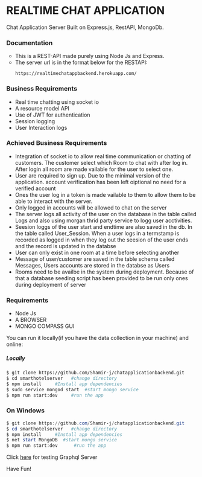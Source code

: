 # REALTIME CHAT APPLICATION
Chat Application Server Built on Express.js, RestAPI, MongoDb. 

### Documentation
<ul style="list-style-type:circle">
<li>This is a REST-API made purely using Node Js and Express.</li>
<li>The server url is in the format below for the RESTAPI:

```
https://realtimechatappbackend.herokuapp.com/
```

</li>

</ul>

### Business Requirements
 <ul>
<li>Real time chatting using socket io</li>
<li>A resource model API</li>
<li>Use of JWT for authentication</li>
<li>Session logging</li>
<li>User Interaction logs</li>

</ul>


### Achieved Business Requirements
<ul>
<li> Integration of socket io to allow real time communication or chatting of customers. The customer select which Room to chat with after log in. After login all room are made vailable for the user to select one.</li>
<li> User are required to sign up. Due to the minimal version of the application. account verification has been left oiptional no need for a verified account</li>
<li> Ones the user log in a token is made vailable to them to allow them to be able to interact with the server.</li>
<li> Only logged in accounts will be allowed to chat on the server</li>
<li> The server logs all activity of the user on the database in the table called Logs and also using morgan thrid party service to logg user acctivities.</li>
<li> Seesion loggs of the user start and endtime are also saved in the db. In the table called User_Session. When a user logs in a termstamp is recorded as logged in when they log out the seesion of the user ends and the record is updated in the databse</li>
<li> User can only exist in one room at a time before selecting another</li>
<li> Message of user/customer are saved in the table schema called Messages, Users accounts are stored in the databse as Users</li>
<li> Rooms need to be availbe in the system during deployment. Because of that a database seeding script has been provided to be run only ones during deployment of server</li>
</ul>


### Requirements


<ul>
<li>Node Js</li>
<li>A BROWSER</li>
<li>MONGO COMPASS GUI</li>
</ul>


You can run it locally(if you have the data collection in your machine)  and online:

##### Locally

```bash
$ git clone https://github.com/Shamir-j/chatapplicationbackend.git     #clone the git repo
$ cd smarthotelserver   #change directory 
$ npm install     #Install app dependencies
$ sudo service mongod start  #start mongo service
$ npm run start:dev     #run the app
```

### On Windows
```powershell
$ git clone https://github.com/Shamir-j/chatapplicationbackend.git     #clone the git repo                        
$ cd smarthotelserver   #change directory
$ npm install     #Install app dependencies
$ net start MongoDB  #start mongo service
$ npm run start:dev      #run the app
```



Click [here](https://realtimechatappbackend.herokuapp.com/) for testing Graphql Server


Have Fun!
